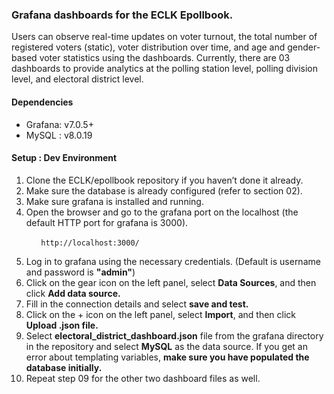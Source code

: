 ### Grafana dashboards for the ECLK Epollbook. 

Users can observe real-time updates on voter turnout, the total number of 
registered voters (static), voter distribution over time, and age and gender-based voter statistics using the dashboards. Currently, there 
are 03 dashboards to provide analytics at the polling station level, polling division level, and electoral district level.

#### Dependencies
* Grafana: 	v7.0.5+
* MySQL :	v8.0.19 

#### Setup : Dev Environment
1. Clone the ECLK/epollbook repository if you haven’t done it already.
2. Make sure the database is already configured (refer to section 02).
3. Make sure grafana is installed and running.
4. Open the browser and go to the grafana port on the localhost (the default HTTP port for grafana is 3000).
 
&nbsp;&nbsp;&nbsp;&nbsp;&nbsp;&nbsp;&nbsp;&nbsp;&nbsp;&nbsp;&nbsp;&nbsp;```http://localhost:3000/```

5. Log in to grafana using the necessary credentials. (Default is username and password is **"admin"**)
6. Click on the gear icon on the left panel, select **Data Sources**, and then click **Add data source.**
7. Fill in the connection details and select **save and test.**
8. Click on the + icon on the left panel, select **Import**, and then click **Upload .json file.**
9. Select **electoral_district_dashboard.json** file from the grafana directory in the repository and select **MySQL** 
as the data source. If you get an error about templating variables, **make sure you have populated the database initially.**
10. Repeat step 09 for the other two dashboard files as well.  



